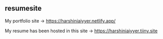 ## resumesite

My portfolio site -> https://harshiniaiyyer.netlify.app/

My resume has been hosted in this site -> https://harshiniaiyyer.tiiny.site
